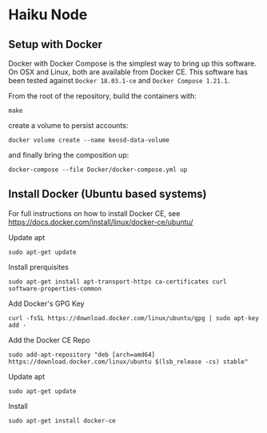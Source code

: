 Haiku Node
==========

Setup with Docker
-----------------

Docker with Docker Compose is the simplest way to bring up this
software. On OSX and Linux, both are available from Docker CE. This software has
been tested against `Docker 18.03.1-ce` and `Docker Compose 1.21.1`.

From the root of the repository, build the containers with:

    make

create a volume to persist accounts:

    docker volume create --name keosd-data-volume

and finally bring the composition up:

    docker-compose --file Docker/docker-compose.yml up

Install Docker (Ubuntu based systems)
-------------------------------------

For full instructions on how to install Docker CE, see https://docs.docker.com/install/linux/docker-ce/ubuntu/

Update apt

    sudo apt-get update

Install prerquisites

    sudo apt-get install apt-transport-https ca-certificates curl software-properties-common

Add Docker's GPG Key

    curl -fsSL https://download.docker.com/linux/ubuntu/gpg | sudo apt-key add -

Add the Docker CE Repo

    sudo add-apt-repository "deb [arch=amd64] https://download.docker.com/linux/ubuntu $(lsb_release -cs) stable"

Update apt

    sudo apt-get update

Install

    sudo apt-get install docker-ce